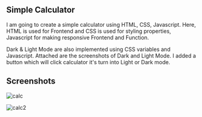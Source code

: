 ## Simple Calculator

I am going to create a simple calculator using HTML, CSS, Javascript. 
Here, HTML is used for Frontend and CSS is used for styling properties, Javascript for making responsive Frontend and Function.

Dark & Light Mode are also implemented using CSS variables and Javascript.
Attached are the screenshots of Dark and Light Mode.
I added a button which will click calculator it's turn into Light or Dark mode.

## Screenshots

![calc](https://user-images.githubusercontent.com/67471717/118400789-c14c3c00-b680-11eb-9fb3-ec85833d8abe.PNG)

![calc2](https://user-images.githubusercontent.com/67471717/118400792-c3ae9600-b680-11eb-8f9d-20aad311e5a1.PNG)
